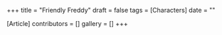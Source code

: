+++
title = "Friendly Freddy"
draft = false
tags = [Characters]
date = ""

[Article]
contributors = []
gallery = []
+++